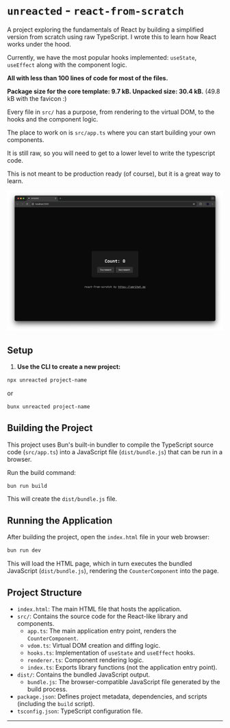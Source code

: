 # `unreacted` - `react-from-scratch`

A project exploring the fundamentals of React by building a simplified version from scratch using raw TypeScript. I wrote this to learn how React works under the hood. 

Currently, we have the most popular hooks implemented: `useState`, `useEffect` along with the component logic.

**All with less than 100 lines of code for most of the files.**

**Package size for the core template: 9.7 kB. Unpacked size: 30.4 kB.** (49.8 kB with the favicon :)

Every file in `src/` has a purpose, from rendering to the virtual DOM, to the hooks and the component logic.

The place to work on is `src/app.ts` where you can start building your own components.

It is still raw, so you will need to get to a lower level to write the typescript code.

This is not meant to be production ready (of course), but it is a great way to learn.

![image](public/image.png)

## Setup

1.  **Use the CLI to create a new project:**

```bash
npx unreacted project-name
```

or 

```bash
bunx unreacted project-name
```

## Building the Project

This project uses Bun's built-in bundler to compile the TypeScript source code (`src/app.ts`) into a JavaScript file (`dist/bundle.js`) that can be run in a browser.

Run the build command:

```bash
bun run build
```

This will create the `dist/bundle.js` file.

## Running the Application

After building the project, open the `index.html` file in your web browser:

```bash
bun run dev
```

This will load the HTML page, which in turn executes the bundled JavaScript (`dist/bundle.js`), rendering the `CounterComponent` into the page.

## Project Structure

-   `index.html`: The main HTML file that hosts the application.
-   `src/`: Contains the source code for the React-like library and components.
    -   `app.ts`: The main application entry point, renders the `CounterComponent`.
    -   `vdom.ts`: Virtual DOM creation and diffing logic.
    -   `hooks.ts`: Implementation of `useState` and `useEffect` hooks.
    -   `renderer.ts`: Component rendering logic.
    -   `index.ts`: Exports library functions (not the application entry point).
-   `dist/`: Contains the bundled JavaScript output.
    -   `bundle.js`: The browser-compatible JavaScript file generated by the build process.
-   `package.json`: Defines project metadata, dependencies, and scripts (including the `build` script).
-   `tsconfig.json`: TypeScript configuration file.
---

